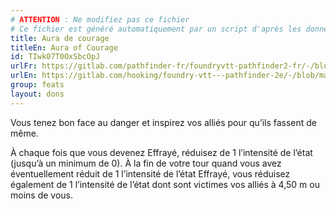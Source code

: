 ```yaml
---
# ATTENTION : Ne modifiez pas ce fichier
# Ce fichier est généré automatiquement par un script d'après les données du module Foundry VTT officiel et de sa traduction
title: Aura de courage
titleEn: Aura of Courage
id: TIwk07T0OxSbcOpJ
urlFr: https://gitlab.com/pathfinder-fr/foundryvtt-pathfinder2-fr/-/blob/master/data/feats/TIwk07T0OxSbcOpJ.htm
urlEn: https://gitlab.com/hooking/foundry-vtt---pathfinder-2e/-/blob/master/packs/data/feats.db/aura-of-courage.json
group: feats
layout: dons
---
```

Vous tenez bon face au danger et inspirez vos alliés pour qu’ils fassent de même.

À chaque fois que vous devenez Effrayé, réduisez de 1 l’intensité de l’état (jusqu’à un minimum de 0). À la fin de votre tour quand vous avez éventuellement réduit de 1 l’intensité de l’état Effrayé, vous réduisez également de 1 l’intensité de l’état dont sont victimes vos alliés à 4,50 m ou moins de vous.


